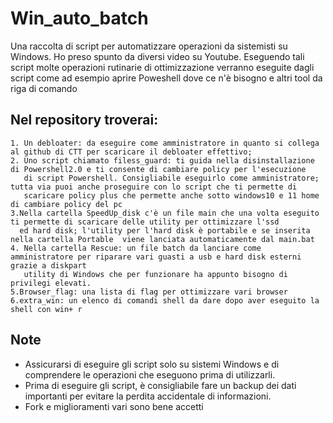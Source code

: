 # Win_auto_batch
Una raccolta di script per automatizzare operazioni da sistemisti su Windows. Ho preso spunto da diversi video su Youtube.
Eseguendo tali script molte operazioni rutinarie di ottimizzazione verranno eseguite dagli script come ad esempio aprire
Poweshell dove ce n'è bisogno e altri tool da riga di comando

## Nel repository troverai:
    1. Un debloater: da eseguire come amministratore in quanto si collega al github di CTT per scaricare il debloater effettivo;
    2. Uno script chiamato filess_guard: ti guida nella disinstallazione di Powershell2.0 e ti consente di cambiare policy per l'esecuzione
       di script Powershell. Consigliabile eseguirlo come amministratore; tutta via puoi anche proseguire con lo script che ti permette di
       scaricare policy plus che permette anche sotto windows10 e 11 home di cambiare policy del pc
    3.Nella cartella SpeedUp_disk c'è un file main che una volta eseguito ti permette di scaricare delle utility per ottimizzare l'ssd
      ed hard disk; l'utility per l'hard disk è portabile e se inserita nella cartella Portable  viene lanciata automaticamente dal main.bat
    4. Nella cartella Rescue: un file batch da lanciare come amministratore per riparare vari guasti a usb e hard disk esterni grazie a diskpart
       utility di Windows che per funzionare ha appunto bisogno di privilegi elevati.
    5.Browser_flag: una lista di flag per ottimizzare vari browser
    6.extra_win: un elenco di comandi shell da dare dopo aver eseguito la shell con win+ r

## Note

- Assicurarsi di eseguire gli script solo su sistemi Windows e di comprendere le operazioni che eseguono prima di utilizzarli.
- Prima di eseguire gli script, è consigliabile fare un backup dei dati importanti per evitare la perdita accidentale di informazioni.
- Fork e miglioramenti vari sono bene accetti
